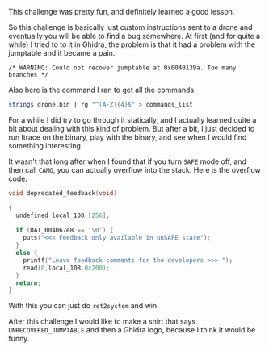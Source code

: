 This challenge was pretty fun, and definitely learned a good lesson. 

So this challenge is basically just custom instructions sent to a drone and eventually you will be able to find a bug somewhere. At first (and for quite a while) I tried to to it in Ghidra, the problem is that it had a problem with the jumptable and it became a pain.

```
/* WARNING: Could not recover jumptable at 0x0040139a. Too many branches */
```

Also here is the command I ran to get all the commands:

```bash
strings drone.bin | rg "^[A-Z]{4}$" > commands_list
```

For a while I did try to go through it statically, and I actually learned quite a bit about dealing with this kind of problem. But after a bit, I just decided to run ltrace on the binary, play with the binary, and see when I would find something interesting.

It wasn't that long after when I found that if you turn `SAFE` mode off, and then call `CAMO`, you can actually overflow into the stack. Here is the overflow code.

```c
void deprecated_feedback(void)

{
  undefined local_108 [256];
  
  if (DAT_004067e8 == '\0') {
    puts("<<< Feedback only available in unSAFE state");
  }
  else {
    printf("Leave feedback comments for the developers >>> ");
    read(0,local_108,0x200);
  }
  return;
}
```

With this you can just do `ret2system` and win.

After this challenge I would like to make a shirt that says `UNRECOVERED_JUMPTABLE` and then a Ghidra logo, because I think it would be funny.
